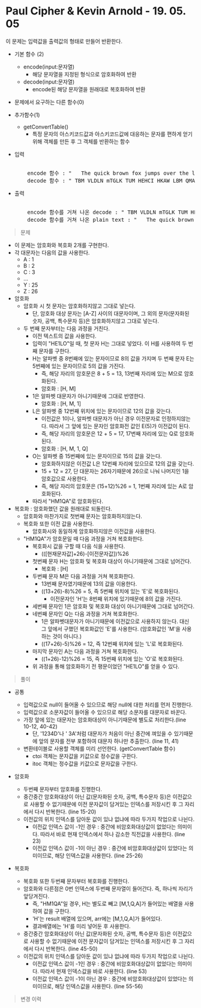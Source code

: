 # Paul Cipher & Kevin Arnold - 19. 05. 05

이 문제는 입력값을 출력값의 형태로 만들어 반환한다.

- 기본 함수 (2)
  - encode(input:문자열)
    - 해당 문자열을 지정된 형식으로 암호화하여 반환
  - decode(input:문자열)
    - encode된 해당 문자열을 원래대로 복호화하여 반환
- 문제에서 요구하는 다른 함수(0)
- 추가함수(1)
  - getConvertTable()
    - 특정 문자의 아스키코드값과 아스키코드값에 대응하는 문자를 편하게 얻기위해 객체를 만든 후 그 객체를 반환하는 함수

- 입력
  <pre> 
      encode 함수 : "   The quick brown fox jumps over the lazy dog. "
      decode 함수 : " TBM VLDLN mTGLK TUM HEHCI HKAW LBM QMAY CSV. "
  </pre>
 
- 출력
  <pre> 
      encode 함수를 거쳐 나온 decode : " TBM VLDLN mTGLK TUM HEHCI HKAW LBM QMAY CSV. "
      decode 함수를 거쳐 나온 plain text : "   The quick brown fox jumps over the lazy dog. "
  </pre>

> 문제
  - 이 문제는 암호화와 복호화 2개를 구현한다.
  - 각 대문자는 다음의 값을 사용한다.
    - A : 1
    - B : 2
    - C : 3
    - ...
    - Y : 25
    - Z : 26
  - 암호화
    - 암호화 시 첫 문자는 암호화하지않고 그대로 넣는다.
      - 단, 암호화 대상 문자는 [A-Z] 사이의 대문자이며, 그 외의 문자(문자화된 숫자, 공백, 특수문자 등)은 암호화하지않고 그대로 넣는다.
    - 두 번째 문자부터는 다음 과정을 거친다.
      - 이전 텍스트의 값을 사용한다.
      - 입력이 "HE1LO"일 때, 첫 문자 H는 그대로 넣었다. 이 H를 사용하여 두 번째 문자를 구한다.
      - H는 알파벳 중 8번째에 있는 문자이므로 8의 값을 가지며 두 번째 문자 E는 5번째에 있는 문자이므로 5의 값을 가진다.
        - 즉, 해당 자리의 암호문은 8 + 5 = 13, 13번째 자리에 있는 M으로 암호화된다.
        - 암호화 : [H, M]
      - 1은 알파벳 대문자가 아니기때문에 그대로 반영한다.
        - 암호화 : [H, M, 1]
      - L은 알파벳 중 12번째 위치에 있는 문자이므로 12의 값을 갖는다.
        - 이전값은 1이나, 알파벳 대문자가 아닌 경우 이전문자로 인정하지않는다. 따라서 그 앞에 있는 문자인 암호화전 값인 E(5)가 이전값이 된다.
        - 즉, 해당 자리의 암호문은 12 + 5 = 17, 17번째 자리에 있는 Q로 암호화된다.
        - 암호화 : [H, M, 1, Q]
      - O는 알파벳 중 15번째에 있는 문자이므로 15의 값을 갖는다.
        - 암호화하지않은 이전값 L은 12번째 자리에 있으므로 12의 값을 갖는다.
        - 15 + 12 = 27, 단 대문자는 26자기때문에 26으로 나눠 나머지인 1을 암호값으로 사용한다.
        - 즉, 해당 자리의 암호문은 (15+12)%26 = 1, 1번째 자리에 있는 A로 암호화된다.
      - 따라서 "HM1QA"로 암호화된다.
  - 복호화 : 암호화했던 값을 원래대로 되돌린다.
    - 암호화와 마찬가지로 첫번째 문자는 암호화하지않는다.
    - 복호화 또한 이전 값을 사용한다.
      - 암호화시와 동일하게 암호화하지않은 이전값을 사용한다.
    - "HM1QA"가 암호문일 때 다음 과정을 거쳐 복호화한다.
      - 복호화시 값을 구할 때 다음 식을 사용한다.      
        - (([현재문자값]+26)-[이전문자값])%26 
      - 첫번째 문자 H는 암호화 및 복호화 대상이 아니기때문에 그대로 넘어간다.
        - 복호화 : [H]
      - 두번째 문자 M은 다음 과정을 거쳐 복호화한다.
        - 13번째 문자였기때문에 13의 값을 이용한다.
        - ((13+26)-8)%26 = 5, 즉 5번째 위치에 있는 'E'로 복호화된다.
          - 이전문자인 'H'는 8번째 위치에 있기때문에 8의 값을 가진다.
      - 세번째 문자인 1은 암호화 및 복호화 대상이 아니기때문에 그대로 넘어간다.
      - 네번째 문자인 Q는 다음 과정을 거쳐 복호화한다.
        - 1은 알파벳대문자가 아니기때문에 이전값으로 사용하지 않는다. 대신 그 앞에서 구했던 복호화값인 'E'를 사용한다. (암호화값인 'M'을 사용하는 것이 아니다.)
        - ((17+26)-5)%26 = 12, 즉 12번째 위치에 있는 'L'로 복호화된다.
      - 마지막 문자인 A는 다음 과정을 거쳐 복호화한다.
        - ((1+26)-12)%26 = 15, 즉 15번째 위치에 있는 'O'로 복호화된다.
      - 위 과정을 통해 암호화하기 전 평문이었던 "HE1LO"를 얻을 수 있다.


> 풀이
  - 공통
    - 입력값으로 null이 들어올 수 있으므로 해당 null에 대한 처리를 먼저 진행한다.
    - 입력값으로 소문자값이 들어올 수 있으므로 해당 소문자를 대문자로 바꾼다.
    - 가장 앞에 있는 대문자는 암호화대상이 아니기때문에 별도로 처리한다.(line 10-12, 40-42)
      - 단, '1234D'나 '    3A'처럼 대문자가 처음이 아닌 중간에 껴있을 수 있기때문에 앞의 문자를 전부 포함하여 대문자 하나만 추출한다. (line 11, 41)
    - 변환테이블로 사용할 객체를 미리 선언한다. (getConvertTable 함수)
      - ctoi 객체는 문자값을 키값으로 정수값을 구한다.
      - itoc 객체는 정수값을 키값으로 문자값을 구한다.

  - 암호화
    - 두번째 문자부터 암호화를 진행한다.
    - 중간중간 암호화대상이 아닌 값(문자화된 숫자, 공백, 특수문자 등)은 이전값으로 사용할 수 없기때문에 이전 문자값이 담겨있는 인덱스를 저장시킨 후 그 자리에서 다시 반복한다. (line 15-20)
    - 이전값의 위치 인덱스를 담아둔 값이 있냐 없냐에 따라 두가지 작업으로 나뉜다.
      - 이전값 인덱스 값이 -1인 경우 : 중간에 비암호화대상값이 없었다는 의미이다. 따라서 바로 현재 인덱스에서 하나 감소한 직전값을 사용한다. (line 23)
      - 이전값 인덱스 값이 -1이 아닌 경우 : 중간에 비암호화대상값이 있었다는 의미이므로, 해당 인덱스값을 사용한다. (line 25-26)
    

  - 복호화
    - 복호화 또한 두번쨰 문자부터 복호화를 진행한다.
    - 암호화와 다른점은 0번 인덱스에 두번째 문자열이 들어간다. 즉, 하나씩 자리가 앞당겨진다.
      - 즉, "HM1QA"일 경우, H는 별도로 빼고 [M,1,Q,A]가 들어있는 배열을 사용하여 값을 구한다.
      - 'H'는 result 배열에 있으며, arr에는 [M,1,Q,A]가 들어있다.
      - 결과배열에는 'H'를 미리 넣어둔 후 사용한다.
    - 중간중간 암호화대상이 아닌 값(문자화된 숫자, 공백, 특수문자 등)은 이전값으로 사용할 수 없기때문에 이전 문자값이 담겨있는 인덱스를 저장시킨 후 그 자리에서 다시 반복한다. (line 45-50)
    - 이전값의 위치 인덱스를 담아둔 값이 있냐 없냐에 따라 두가지 작업으로 나뉜다.
      - 이전값 인덱스 값이 -1인 경우 : 중간에 비암호화대상값이 없었다는 의미이다. 따라서 현재 인덱스값을 바로 사용한다. (line 53)
      - 이전값 인덱스 값이 -1이 아닌 경우 : 중간에 비암호화대상값이 있었다는 의미이므로, 해당 인덱스값을 사용한다. (line 55-56)

>변경 이력